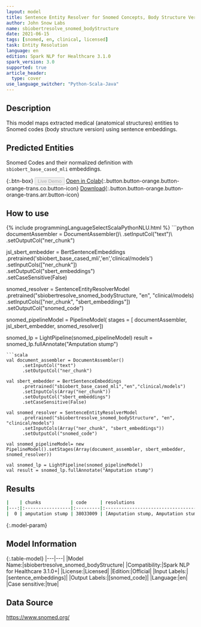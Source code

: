 ```yaml
---
layout: model
title: Sentence Entity Resolver for Snomed Concepts, Body Structure Version (sbiobert_base_cased_mli)
author: John Snow Labs
name: sbiobertresolve_snomed_bodyStructure
date: 2021-06-15
tags: [snomed, en, clinical, licensed]
task: Entity Resolution
language: en
edition: Spark NLP for Healthcare 3.1.0
spark_version: 3.0
supported: true
article_header:
  type: cover
use_language_switcher: "Python-Scala-Java"
---
```


## Description

This model maps extracted medical (anatomical structures) entities to Snomed codes (body structure version) using sentence embeddings.

## Predicted Entities

Snomed Codes and their normalized definition with `sbiobert_base_cased_mli` embeddings.

{:.btn-box}
<button class="button button-orange" disabled>Live Demo</button>
[Open in Colab](https://colab.research.google.com/github/JohnSnowLabs/spark-nlp-workshop/blob/master/tutorials/Certification_Trainings/Healthcare/24.Improved_Entity_Resolvers_in_SparkNLP_with_sBert.ipynb){:.button.button-orange.button-orange-trans.co.button-icon}
[Download](https://s3.amazonaws.com/auxdata.johnsnowlabs.com/clinical/models/sbiobertresolve_snomed_bodyStructure_en_3.1.0_3.0_1623774132614.zip){:.button.button-orange.button-orange-trans.arr.button-icon}

## How to use



<div class="tabs-box" markdown="1">
{% include programmingLanguageSelectScalaPythonNLU.html %}
```python
documentAssembler = DocumentAssembler()\
      .setInputCol("text")\
      .setOutputCol("ner_chunk")

jsl_sbert_embedder = BertSentenceEmbeddings\
      .pretrained('sbiobert_base_cased_mli','en','clinical/models')\
      .setInputCols(["ner_chunk"])\
      .setOutputCol("sbert_embeddings")\
      .setCaseSensitive(False)

snomed_resolver = SentenceEntityResolverModel\
      .pretrained("sbiobertresolve_snomed_bodyStructure, "en", "clinical/models) \
      .setInputCols(["ner_chunk", "sbert_embeddings"]) \
      .setOutputCol("snomed_code")

snomed_pipelineModel = PipelineModel(
    stages = [
        documentAssembler,
        jsl_sbert_embedder,
        snomed_resolver])

snomed_lp = LightPipeline(snomed_pipelineModel)
result = snomed_lp.fullAnnotate("Amputation stump")
```
```scala
val document_assembler = DocumentAssembler()
      .setInputCol("text")
      .setOutputCol("ner_chunk")

val sbert_embedder = BertSentenceEmbeddings
      .pretrained("sbiobert_base_cased_mli","en","clinical/models")
      .setInputCols(Array("ner_chunk"))
      .setOutputCol("sbert_embeddings")
      .setCaseSensitive(False)

val snomed_resolver = SentenceEntityResolverModel
      .pretrained("sbiobertresolve_snomed_bodyStructure", "en", "clinical/models") 
      .setInputCols(Array("ner_chunk", "sbert_embeddings")) 
      .setOutputCol("snomed_code")

val snomed_pipelineModel= new PipelineModel().setStages(Array(document_assembler, sbert_embedder, snomed_resolver))

val snomed_lp = LightPipeline(snomed_pipelineModel)
val result = snomed_lp.fullAnnotate("Amputation stump")
```
</div>

## Results

```bash
|    | chunks           | code     | resolutions                                                                                                                                                                                                                                  | all_codes                                                                                       | all_distances                                                               |
|---:|:-----------------|:---------|:---------------------------------------------------------------------------------------------------------------------------------------------------------------------------------------------------------------------------------------------|:------------------------------------------------------------------------------------------------|:----------------------------------------------------------------------------|
|  0 | amputation stump | 38033009 | [Amputation stump, Amputation stump of upper limb, Amputation stump of left upper limb, Amputation stump of lower limb, Amputation stump of left lower limb, Amputation stump of right upper limb, Amputation stump of right lower limb, ...]| ['38033009', '771359009', '771364008', '771358001', '771367001', '771365009', '771368006', ...] | ['0.0000', '0.0773', '0.0858', '0.0863', '0.0905', '0.0911', '0.0972', ...] |
```

{:.model-param}
## Model Information

{:.table-model}
|---|---|
|Model Name:|sbiobertresolve_snomed_bodyStructure|
|Compatibility:|Spark NLP for Healthcare 3.1.0+|
|License:|Licensed|
|Edition:|Official|
|Input Labels:|[sentence_embeddings]|
|Output Labels:|[snomed_code]|
|Language:|en|
|Case sensitive:|true|

## Data Source

https://www.snomed.org/